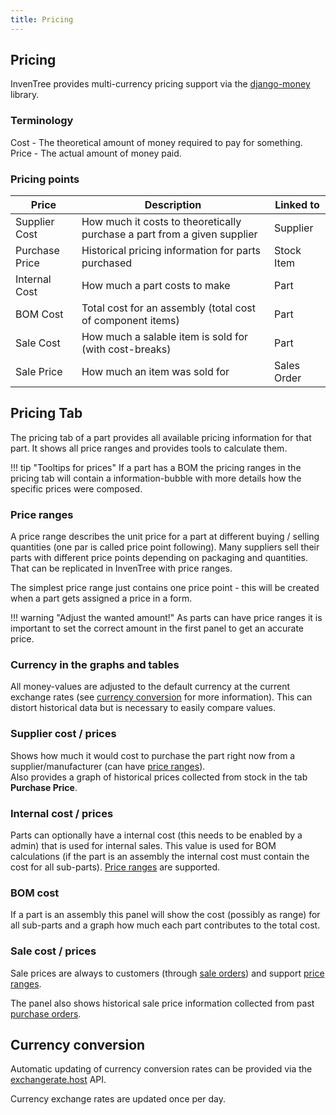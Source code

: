 ```yaml
---
title: Pricing
---
```


## Pricing

InvenTree provides multi-currency pricing support via the [django-money](https://django-money.readthedocs.io/en/latest/) library.

### Terminology

Cost - The theoretical amount of money required to pay for something.  
Price - The actual amount of money paid.  

### Pricing points

| Price | Description | Linked to |
| --- | --- | ---| 
| Supplier Cost | How much it costs to theoretically purchase a part from a given supplier | Supplier |
| Purchase Price | Historical pricing information for parts purchased | Stock Item |
| Internal Cost | How much a part costs to make | Part |
| BOM Cost | Total cost for an assembly (total cost of component items) | Part |
| Sale Cost | How much a salable item is sold for (with cost-breaks) | Part |
| Sale Price | How much an item was sold for | Sales Order |

## Pricing Tab

The pricing tab of a part provides all available pricing information for that part. It shows all price ranges and provides tools to calculate them.

!!! tip "Tooltips for prices"
    If a part has a BOM the pricing ranges in the pricing tab will contain a information-bubble with more details how the specific prices were composed.

### Price ranges

A price range describes the unit price for a part at different buying / selling quantities (one par is called price point following). Many suppliers sell their parts with different price points depending on packaging and quantities. That can be replicated in InvenTree with price ranges.

The simplest price range just contains one price point - this will be created when a part gets assigned a price in a form.

!!! warning "Adjust the wanted amount!"
    As parts can have price ranges it is important to set the correct amount in the first panel to get an accurate price.

### Currency in the graphs and tables

All money-values are adjusted to the default currency at the current exchange rates (see [currency conversion](#currency-conversion) for more information). This can distort historical data but is necessary to easily compare values.

### Supplier cost / prices

Shows how much it would cost to purchase the part right now from a supplier/manufacturer (can have [price ranges](#price-ranges)).  
Also provides a graph of historical prices collected from stock in the tab **Purchase Price**.

### Internal cost / prices

Parts can optionally have a internal cost (this needs to be enabled by a admin) that is used for internal sales. This value is used for BOM calculations (if the part is an assembly the internal cost must contain the cost for all sub-parts). [Price ranges](#price-ranges) are supported.

### BOM cost

If a part is an assembly this panel will show the cost (possibly as range) for all sub-parts and a graph how much each part contributes to the total cost.

### Sale cost / prices

Sale prices are always to customers (through [sale orders](../companies/so.md)) and support [price ranges](#price-ranges).

The panel also shows historical sale price information collected from past [purchase orders](../companies/po.md).

## Currency conversion

Automatic updating of currency conversion rates can be provided via the [exchangerate.host](https://exchangerate.host/#/) API.

Currency exchange rates are updated once per day.

